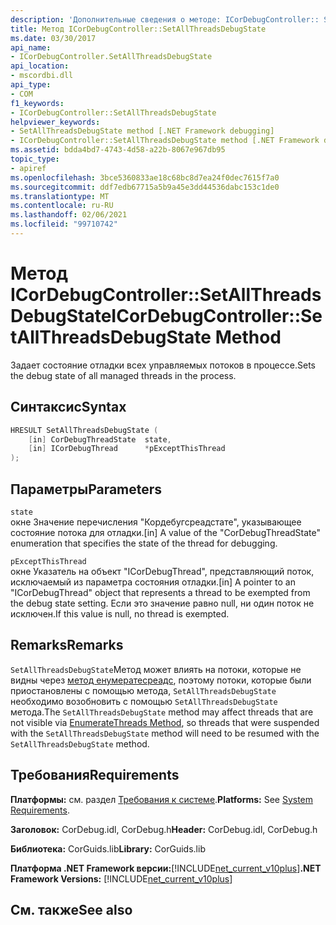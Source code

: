 ```yaml
---
description: 'Дополнительные сведения о методе: ICorDebugController:: SetAllThreadsDebugState'
title: Метод ICorDebugController::SetAllThreadsDebugState
ms.date: 03/30/2017
api_name:
- ICorDebugController.SetAllThreadsDebugState
api_location:
- mscordbi.dll
api_type:
- COM
f1_keywords:
- ICorDebugController::SetAllThreadsDebugState
helpviewer_keywords:
- SetAllThreadsDebugState method [.NET Framework debugging]
- ICorDebugController::SetAllThreadsDebugState method [.NET Framework debugging]
ms.assetid: bdda4bd7-4743-4d58-a22b-8067e967db95
topic_type:
- apiref
ms.openlocfilehash: 3bce5360833ae18c68bc8d7ea24f0dec7615f7a0
ms.sourcegitcommit: ddf7edb67715a5b9a45e3dd44536dabc153c1de0
ms.translationtype: MT
ms.contentlocale: ru-RU
ms.lasthandoff: 02/06/2021
ms.locfileid: "99710742"
---
```

# <a name="icordebugcontrollersetallthreadsdebugstate-method"></a><span data-ttu-id="3efc7-103">Метод ICorDebugController::SetAllThreadsDebugState</span><span class="sxs-lookup"><span data-stu-id="3efc7-103">ICorDebugController::SetAllThreadsDebugState Method</span></span>

<span data-ttu-id="3efc7-104">Задает состояние отладки всех управляемых потоков в процессе.</span><span class="sxs-lookup"><span data-stu-id="3efc7-104">Sets the debug state of all managed threads in the process.</span></span>  
  
## <a name="syntax"></a><span data-ttu-id="3efc7-105">Синтаксис</span><span class="sxs-lookup"><span data-stu-id="3efc7-105">Syntax</span></span>  
  
```cpp  
HRESULT SetAllThreadsDebugState (  
    [in] CorDebugThreadState  state,  
    [in] ICorDebugThread      *pExceptThisThread  
);  
```  
  
## <a name="parameters"></a><span data-ttu-id="3efc7-106">Параметры</span><span class="sxs-lookup"><span data-stu-id="3efc7-106">Parameters</span></span>  

 `state`  
 <span data-ttu-id="3efc7-107">окне Значение перечисления "Кордебугсреадстате", указывающее состояние потока для отладки.</span><span class="sxs-lookup"><span data-stu-id="3efc7-107">[in] A value of the "CorDebugThreadState" enumeration that specifies the state of the thread for debugging.</span></span>  
  
 `pExceptThisThread`  
 <span data-ttu-id="3efc7-108">окне Указатель на объект "ICorDebugThread", представляющий поток, исключаемый из параметра состояния отладки.</span><span class="sxs-lookup"><span data-stu-id="3efc7-108">[in] A pointer to an "ICorDebugThread" object that represents a thread to be exempted from the debug state setting.</span></span> <span data-ttu-id="3efc7-109">Если это значение равно null, ни один поток не исключен.</span><span class="sxs-lookup"><span data-stu-id="3efc7-109">If this value is null, no thread is exempted.</span></span>  
  
## <a name="remarks"></a><span data-ttu-id="3efc7-110">Remarks</span><span class="sxs-lookup"><span data-stu-id="3efc7-110">Remarks</span></span>  

 <span data-ttu-id="3efc7-111">`SetAllThreadsDebugState`Метод может влиять на потоки, которые не видны через [метод енумератесреадс](icordebugcontroller-enumeratethreads-method.md), поэтому потоки, которые были приостановлены с помощью метода, `SetAllThreadsDebugState` необходимо возобновить с помощью `SetAllThreadsDebugState` метода.</span><span class="sxs-lookup"><span data-stu-id="3efc7-111">The `SetAllThreadsDebugState` method may affect threads that are not visible via [EnumerateThreads Method](icordebugcontroller-enumeratethreads-method.md), so threads that were suspended with the `SetAllThreadsDebugState` method will need to be resumed with the `SetAllThreadsDebugState` method.</span></span>  
  
## <a name="requirements"></a><span data-ttu-id="3efc7-112">Требования</span><span class="sxs-lookup"><span data-stu-id="3efc7-112">Requirements</span></span>  

 <span data-ttu-id="3efc7-113">**Платформы:** см. раздел [Требования к системе](../../get-started/system-requirements.md).</span><span class="sxs-lookup"><span data-stu-id="3efc7-113">**Platforms:** See [System Requirements](../../get-started/system-requirements.md).</span></span>  
  
 <span data-ttu-id="3efc7-114">**Заголовок:** CorDebug.idl, CorDebug.h</span><span class="sxs-lookup"><span data-stu-id="3efc7-114">**Header:** CorDebug.idl, CorDebug.h</span></span>  
  
 <span data-ttu-id="3efc7-115">**Библиотека:** CorGuids.lib</span><span class="sxs-lookup"><span data-stu-id="3efc7-115">**Library:** CorGuids.lib</span></span>  
  
 <span data-ttu-id="3efc7-116">**Платформа .NET Framework версии:**[!INCLUDE[net_current_v10plus](../../../../includes/net-current-v10plus-md.md)]</span><span class="sxs-lookup"><span data-stu-id="3efc7-116">**.NET Framework Versions:** [!INCLUDE[net_current_v10plus](../../../../includes/net-current-v10plus-md.md)]</span></span>  
  
## <a name="see-also"></a><span data-ttu-id="3efc7-117">См. также</span><span class="sxs-lookup"><span data-stu-id="3efc7-117">See also</span></span>
